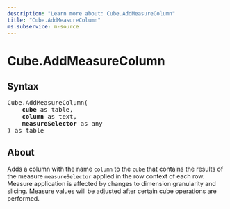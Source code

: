 ```yaml
---
description: "Learn more about: Cube.AddMeasureColumn"
title: "Cube.AddMeasureColumn"
ms.subservice: m-source
---
```

# Cube.AddMeasureColumn

## Syntax

<pre>
Cube.AddMeasureColumn(
    <b>cube</b> as table,
    <b>column</b> as text,
    <b>measureSelector</b> as any
) as table
</pre>

## About

Adds a column with the name `column` to the `cube` that contains the results of the measure `measureSelector` applied in the row context of each row. Measure application is affected by changes to dimension granularity and slicing. Measure values will be adjusted after certain cube operations are performed.
